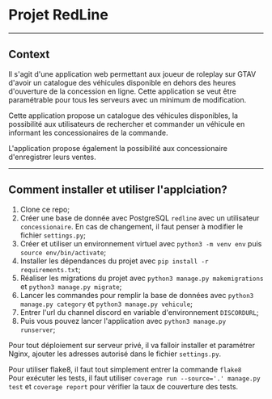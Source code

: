 # Projet RedLine
***

## Context

Il s'agit d'une application web permettant aux joueur de roleplay sur GTAV d'avoir un catalogue des véhicules disponible en dehors des heures d'ouverture de la concession en ligne.
Cette application se veut être paramétrable pour tous les serveurs avec un minimum de modification.

Cette application propose un catalogue des véhicules disponibles, la possibilité aux utilisateurs de rechercher et commander un véhicule en informant les concessionaires de la commande.

L'application propose également la possibilité aux concessionaire d'enregistrer leurs ventes.

***

## Comment installer et utiliser l'applciation?
1. Clone ce repo;
2. Créer une base de donnée avec PostgreSQL ```redline``` avec un utilisateur ```concessionaire```. En cas de changement, il faut penser à modifier le fichier ```settings.py```;
3. Créer et utiliser un environnement virtuel avec ```python3 -m venv env``` puis ```source env/bin/activate```;
4. Installer les dépendances du projet avec ```pip install -r requirements.txt```;
5. Réaliser les migrations du projet avec ```python3 manage.py makemigrations``` et ```python3 manage.py migrate```;
6. Lancer les commandes pour remplir la base de données avec ```python3 manage.py category``` et ```python3 manage.py vehicule```;
7. Entrer l'url du channel discord en variable d'environnement ```DISCORDURL```; 
8. Puis vous pouvez lancer l'application avec ```python3 manage.py runserver```;

Pour tout déploiement sur serveur privé, il va falloir installer et paramétrer Nginx, ajouter les adresses autorisé dans le fichier ```settings.py```.

Pour utiliser flake8, il faut tout simplement entrer la commande ```flake8```\
Pour exécuter les tests, il faut utiliser ```coverage run --source='.' manage.py test``` et ```coverage report``` pour vérifier la taux de couverture des tests.

